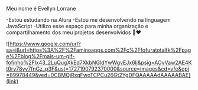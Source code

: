 Meu nome é Evellyn Lorrane

-Estou estudando na Alura
-Estou me desenvolvendo na linguagem JavaScript
-Utilizo esse espaço para minha organização e compartilhamento dos meu projetos desenvolvidos
💋❤️

![https://www.google.com/url?sa=i&url=https%3A%2F%2Faminoapps.com%2Fc%2Ffofuratotalfk%2Fpage%2Fblog%2Fmais-um-gif-fofinho%2Flx43_2LuQugXkEd7XkbNGldYwWgvEJx6lj&psig=AOvVaw2AE4Kt0rv78yv7fnGz_p3F&ust=1727190792370000&source=images&cd=vfe&opi=89978449&ved=0CBMQjRxqFwoTCPCu26Gt2YgDFQAAAAAdAAAAABAE](link)
